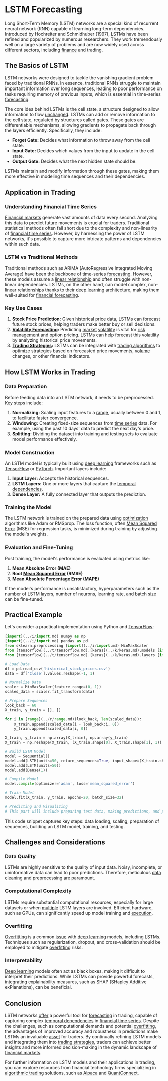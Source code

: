 # LSTM Forecasting

Long Short-Term Memory (LSTM) networks are a special kind of recurrent neural network (RNN) capable of learning long-term dependencies. Introduced by Hochreiter and Schmidhuber (1997), LSTMs have been refined and popularized by numerous researchers. They work tremendously well on a large variety of problems and are now widely used across different sectors, including [finance](../f/finance.md) and trading.

## The Basics of LSTM

LSTM networks were designed to tackle the vanishing gradient problem faced by traditional RNNs. In essence, traditional RNNs struggle to maintain important information over long sequences, leading to poor performance on tasks requiring memory of previous inputs, which is essential in time-series [forecasting](../f/forecasting.md).

The core idea behind LSTMs is the cell state, a structure designed to allow information to flow [unchanged](../u/unchanged.md). LSTMs can add or remove information to the cell state, regulated by structures called gates. These gates are differentiable mechanisms, allowing gradients to propagate back through the layers efficiently. Specifically, they include:

* **Forget Gate:** Decides what information to throw away from the cell state.
* **Input Gate:** Decides which values from the input to update in the cell state.
* **Output Gate:** Decides what the next hidden state should be.

LSTMs maintain and modify information through these gates, making them more effective in modeling time sequences and their dependencies.

## Application in Trading

### Understanding Financial Time Series

[Financial markets](../f/financial_market.md) generate vast amounts of data every second. Analyzing this data to predict future movements is crucial for traders. Traditional statistical methods often fall short due to the complexity and non-linearity of [financial time series](../f/financial_time_series.md). However, by harnessing the power of LSTM networks, it's possible to capture more intricate patterns and dependencies within such data.

### LSTM vs Traditional Methods

Traditional methods such as ARIMA (AutoRegressive Integrated Moving Average) have been the backbone of time-series [forecasting](../f/forecasting.md). However, these models assume a [linear relationship](../l/linear_relationship.md) and often struggle with non-linear dependencies. LSTMs, on the other hand, can model complex, non-linear relationships thanks to their [deep learning](../d/deep_learning.md) architecture, making them well-suited for [financial forecasting](../f/financial_forecasting.md).

### Key Use Cases

1. **Stock Price Prediction:** Given historical price data, LSTMs can forecast future stock prices, helping traders make better buy or sell decisions.
2. **[Volatility Forecasting](../v/volatility_forecasting.md):** Predicting [market](../m/market.md) [volatility](../v/volatility.md) is vital for [risk management](../r/risk_management.md) and option pricing. LSTMs can help forecast this [volatility](../v/volatility.md) by analyzing historical price movements.
3. **[Trading Strategies](../t/trading_strategies.md):** LSTMs can be integrated with [trading algorithms](../t/trading_algorithms.md) to optimize strategies based on forecasted price movements, [volume](../v/volume.md) changes, or other financial indicators.

## How LSTM Works in Trading

### Data Preparation

Before feeding data into an LSTM network, it needs to be preprocessed. Key steps include:

1. **Normalizing:** Scaling input features to a [range](../r/range.md), usually between 0 and 1, to facilitate faster convergence.
2. **Windowing:** Creating fixed-size sequences from [time series](../t/time_series.md) data. For example, using the past 10 days' data to predict the next day's price.
3. **Splitting:** Dividing the dataset into training and testing sets to evaluate model performance effectively.

### Model Construction

An LSTM model is typically built using [deep learning](../d/deep_learning.md) frameworks such as [TensorFlow](../t/tensorflow.md) or [PyTorch](../p/pytorch.md). Important layers include:

1. **Input Layer:** Accepts the historical sequences.
2. **LSTM Layers:** One or more layers that capture the [temporal dependencies](../t/temporal_dependencies_in_trading.md).
3. **Dense Layer:** A fully connected layer that outputs the prediction.

### Training the Model

The LSTM network is trained on the prepared data using [optimization](../o/optimization.md) algorithms like Adam or RMSprop. The loss function, often [Mean Squared Error](../m/mean_squared_error.md) (MSE) for regression tasks, is minimized during training by adjusting the model's weights.

### Evaluation and Fine-Tuning

Post training, the model's performance is evaluated using metrics like:

1. **Mean Absolute Error (MAE)**
2. **Root [Mean Squared Error](../m/mean_squared_error.md) (RMSE)**
3. **Mean Absolute Percentage Error (MAPE)**

If the model's performance is unsatisfactory, hyperparameters such as the number of LSTM layers, number of neurons, learning rate, and batch size can be fine-tuned.

## Practical Example

Let's consider a practical implementation using Python and [TensorFlow](../t/tensorflow.md):

```python
[import](../i/import.md) numpy as np
[import](../i/import.md) pandas as pd
from sklearn.preprocessing [import](../i/import.md) MinMaxScaler
from [tensorflow](../t/tensorflow.md).[keras](../k/keras.md).models [import](../i/import.md) Sequential
from [tensorflow](../t/tensorflow.md).[keras](../k/keras.md).layers [import](../i/import.md) LSTM, Dense

# Load Data
df = pd.read_csv('historical_stock_prices.csv')
data = df['Close'].values.reshape(-1, 1)

# Normalize Data
scaler = MinMaxScaler(feature_range=(0, 1))
scaled_data = scaler.fit_transform(data)

# Prepare Sequences
look_back = 60
X_train, y_train = [], []

for i in [range](../r/range.md)(look_back, len(scaled_data)):
    X_train.append(scaled_data[i - look_back:i, 0])
    y_train.append(scaled_data[i, 0])

X_train, y_train = np.array(X_train), np.array(y_train)
X_train = np.reshape(X_train, (X_train.shape[0], X_train.shape[1], 1))

# Build LSTM Model
model = Sequential()
model.add(LSTM(units=50, return_sequences=True, input_shape=(X_train.shape[1], 1)))
model.add(LSTM(units=50))
model.add(Dense(1))

# Compile Model
model.compile(optimizer='adam', loss='mean_squared_error')

# Train Model
model.fit(X_train, y_train, epochs=20, batch_size=32)

# Predicting and Visualizing
# This part will include preparing test data, making predictions, and plotting the results.
```

This code snippet captures key steps: data loading, scaling, preparation of sequences, building an LSTM model, training, and testing.

## Challenges and Considerations

### Data Quality

LSTMs are highly sensitive to the quality of input data. Noisy, incomplete, or uninformative data can lead to poor predictions. Therefore, meticulous [data cleaning](../d/data_cleaning.md) and preprocessing are paramount.

### Computational Complexity

LSTMs require substantial computational resources, especially for large datasets or when [multiple](../m/multiple.md) LSTM layers are involved. Efficient hardware, such as GPUs, can significantly speed up model training and [execution](../e/execution.md).

### Overfitting

[Overfitting](../o/overfitting.md) is a common [issue](../i/issue.md) with [deep learning](../d/deep_learning.md) models, including LSTMs. Techniques such as regularization, dropout, and cross-validation should be employed to mitigate [overfitting](../o/overfitting.md) risks.

### Interpretability

[Deep learning](../d/deep_learning.md) models often act as black boxes, making it difficult to interpret their predictions. While LSTMs can provide powerful forecasts, integrating explainability measures, such as SHAP (SHapley Additive exPlanations), can be beneficial.

## Conclusion

LSTM networks [offer](../o/offer.md) a powerful tool for [forecasting](../f/forecasting.md) in trading, capable of capturing complex [temporal dependencies](../t/temporal_dependencies_in_trading.md) in [financial time series](../f/financial_time_series.md). Despite the challenges, such as computational demands and potential [overfitting](../o/overfitting.md), the advantages of improved accuracy and robustness in predictions make LSTMs an invaluable [asset](../a/asset.md) for traders. By continually refining LSTM models and integrating them into [trading strategies](../t/trading_strategies.md), traders can achieve better insights and more informed decision-making in the dynamic landscape of [financial markets](../f/financial_market.md).

For further information on LSTM models and their applications in trading, you can explore resources from financial technology firms specializing in [algorithmic trading](../a/algorithmic_trading.md) solutions, such as [Alpaca](https://alpaca.markets/) and [QuantConnect](https://www.quantconnect.com/).
